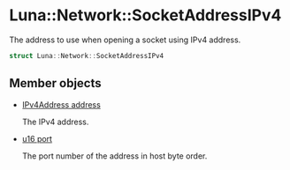 # Luna::Network::SocketAddressIPv4
The address to use when opening a socket using IPv4 address. 

```c++
struct Luna::Network::SocketAddressIPv4
```

## Member objects
* [IPv4Address address](struct_luna_1_1_network_1_1_socket_address_i_pv4_1a1078cacb089682fe15cddd4b27cd01fa.md)

    The IPv4 address. 

* [u16 port](struct_luna_1_1_network_1_1_socket_address_i_pv4_1ad762ccfcfb3a20e30ede641051e50061.md)

    The port number of the address in host byte order. 

